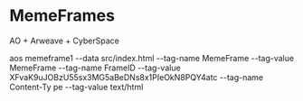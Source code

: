 # MemeFrames

AO + Arweave + CyberSpace

aos memeframe1 --data src/index.html --tag-name MemeFrame --tag-value MemeFrame --tag-name FrameID --tag-value XFvaK9uJOBzU55sx3MG5aBeDNs8x1PIeOkN8PQY4atc  --tag-name Content-Ty
pe --tag-value text/html 